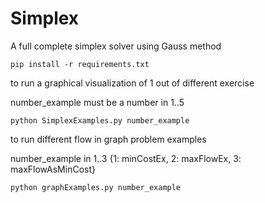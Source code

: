 # Simplex

A full complete simplex solver using Gauss method


```shell
pip install -r requirements.txt
```
to run a graphical visualization of 1 out of different exercise

number_example must be a number in 1..5
```shell
python SimplexExamples.py number_example
```

to run different flow in graph problem examples

number_example in 1..3
{1: minCostEx, 2: maxFlowEx, 3: maxFlowAsMinCost}

```shell
python graphExamples.py number_example
```
